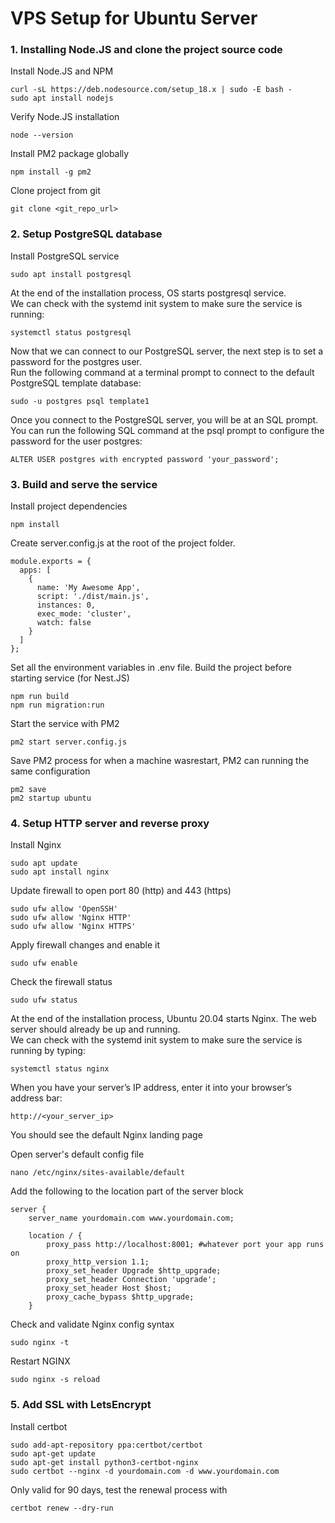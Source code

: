 # VPS Setup for Ubuntu Server

### 1. Installing Node.JS and clone the project source code

Install Node.JS and NPM
```
curl -sL https://deb.nodesource.com/setup_18.x | sudo -E bash -
sudo apt install nodejs
```

Verify Node.JS installation
```
node --version
```

Install PM2 package globally
```
npm install -g pm2
```

Clone project from git
```
git clone <git_repo_url>
```

### 2. Setup PostgreSQL database

Install PostgreSQL service
```
sudo apt install postgresql
```

At the end of the installation process, OS starts postgresql service.<br />
We can check with the systemd init system to make sure the service is running:
```
systemctl status postgresql
```

Now that we can connect to our PostgreSQL server, the next step is to set a password for the postgres user.<br />
Run the following command at a terminal prompt to connect to the default PostgreSQL template database:
```
sudo -u postgres psql template1
```

Once you connect to the PostgreSQL server, you will be at an SQL prompt. <br />
You can run the following SQL command at the psql prompt to configure the password for the user postgres:
```
ALTER USER postgres with encrypted password 'your_password';
```

### 3. Build and serve the service

Install project dependencies
```
npm install
```

Create server.config.js at the root of the project folder.
```
module.exports = {
  apps: [
    {
      name: 'My Awesome App',
      script: './dist/main.js',
      instances: 0,
      exec_mode: 'cluster',
      watch: false
    }
  ]
};
```

Set all the environment variables in .env file.
Build the project before starting service (for Nest.JS)
```
npm run build
npm run migration:run
```

Start the service with PM2
```
pm2 start server.config.js
```

Save PM2 process for when a machine wasrestart, PM2 can running the same configuration
```
pm2 save
pm2 startup ubuntu
```


### 4. Setup HTTP server and reverse proxy

Install Nginx
```
sudo apt update
sudo apt install nginx
```

Update firewall to open port 80 (http) and 443 (https)
```
sudo ufw allow 'OpenSSH'
sudo ufw allow 'Nginx HTTP'
sudo ufw allow 'Nginx HTTPS'
```

Apply firewall changes and enable it
```
sudo ufw enable
```

Check the firewall status
```
sudo ufw status
```

At the end of the installation process, Ubuntu 20.04 starts Nginx. The web server should already be up and running.<br />
We can check with the systemd init system to make sure the service is running by typing:
```
systemctl status nginx
```

When you have your server’s IP address, enter it into your browser’s address bar:
```
http://<your_server_ip>
```
You should see the default Nginx landing page <br />


Open server's default config file
```
nano /etc/nginx/sites-available/default
```

Add the following to the location part of the server block
```
server {
    server_name yourdomain.com www.yourdomain.com;

    location / {
        proxy_pass http://localhost:8001; #whatever port your app runs on
        proxy_http_version 1.1;
        proxy_set_header Upgrade $http_upgrade;
        proxy_set_header Connection 'upgrade';
        proxy_set_header Host $host;
        proxy_cache_bypass $http_upgrade;
    }
```

Check and validate Nginx config syntax
```
sudo nginx -t
```

Restart NGINX
```
sudo nginx -s reload
```


### 5. Add SSL with LetsEncrypt

Install certbot
```
sudo add-apt-repository ppa:certbot/certbot
sudo apt-get update
sudo apt-get install python3-certbot-nginx
sudo certbot --nginx -d yourdomain.com -d www.yourdomain.com
```

Only valid for 90 days, test the renewal process with
```
certbot renew --dry-run
```

